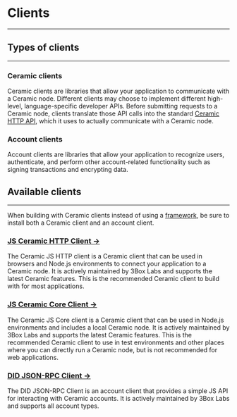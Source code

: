 # **Clients**

---

## **Types of clients**

---

### **Ceramic clients**

Ceramic clients are libraries that allow your application to communicate with a Ceramic node. Different clients may choose to implement different high-level, language-specific developer APIs. Before submitting requests to a Ceramic node, clients translate those API calls into the standard [Ceramic HTTP API](), which it uses to actually communicate with a Ceramic node.

### **Account clients**

Account clients are libraries that allow your application to recognize users, authenticate, and perform other account-related functionality such as signing transactions and encrypting data. 


## **Available clients**

---

When building with Ceramic clients instead of using a [framework](), be sure to install both a Ceramic client and an account client.

### [**JS Ceramic HTTP Client →**]()

The Ceramic JS HTTP client is a Ceramic client that can be used in browsers and Node.js environments to connect your application to a Ceramic node. It is actively maintained by 3Box Labs and supports the latest Ceramic features. This is the recommended Ceramic client to build with for most applications.

### [**JS Ceramic Core Client →**]()

The Ceramic JS Core client is a Ceramic client that can be used in Node.js environments and includes a local Ceramic node. It is actively maintained by 3Box Labs and supports the latest Ceramic features. This is the recommended Ceramic client to use in test environments and other places where you can directly run a Ceramic node, but is not recommended for web applications.

### [**DID JSON-RPC Client →**]()

The DID JSON-RPC Client is an account client that provides a simple JS API for interacting with Ceramic accounts. It is actively maintained by 3Box Labs and supports all account types.



